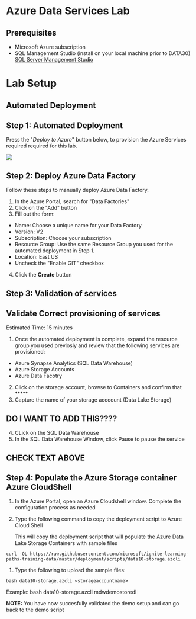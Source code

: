 # Azure Data Services Lab

## Prerequisites

- Microsoft Azure subscription
- SQL Management Studio (install on your local machine prior to DATA30) 
  [SQL Server Management Studio](https://docs.microsoft.com/sql/ssms/download-sql-server-management-studio-ssms?view=sql-server-2017) 


# Lab Setup

## Automated Deployment


## Step 1: Automated Deployment

Press the "*Deploy to Azure*" button below, to provision the Azure Services required required for this lab.

<a href="https://portal.azure.com/#create/Microsoft.Template/uri/https%3A%2F%2Fraw.githubusercontent.com%2Fmicrosoft%2FAzureTrailblazerAcademy%2Fmaster%2Fmonth2%2Fscripts%2Flab2_data_deployment.json" target="_blank"><img src="https://azuredeploy.net/deploybutton.png"/></a>

## Step 2: Deploy Azure Data Factory

Follow these steps to manually deploy Azure Data Factory.

1. In the Azure Portal, search for "Data Factories"
2. Click on the "Add" button
3. Fill out the form:
- Name: Choose a unique name for your Data Factory
- Version: V2
- Subscription: Choose your subscription
- Resource Group: Use the same Resource Group you used for the automated deployment in Step 1.
- Location: East US
- Uncheck the "Enable GIT" checkbox
4. Click the **Create** button


## Step 3: Validation of services

## Validate Correct provisioning of services

Estimated Time: 15 minutes
 
1. Once the automated deployment is complete, expand the resource group you used previosly and review that the following services are provisioned:

- Azure Synapse Analytics (SQL Data Warehouse)
- Azure Storage Accounts
- Azure Data Facotry

2. Click on the storage account, browse to Containers and confirm that *****
3. Capture the name of your storage acccount (Data Lake Storage)

## DO I WANT TO ADD THIS????
4. CLick on the SQL Data Warehouse
1. In the SQL Data Warehouse Window, click Pause to pause the service

## CHECK TEXT ABOVE


## Step 4: Populate the Azure Storage container Azure CloudShell

1. In the Azure Portal, open an Azure Cloudshell window.
   Complete the configuration process as needed

1. Type the following command to copy the deployment script to Azure Cloud Shell

   This will copy the deployment script that will populate the Azure Data Lake Storage Containers with sample files

```
curl -OL https://raw.githubusercontent.com/microsoft/ignite-learning-paths-training-data/master/deployment/scripts/data10-storage.azcli
```
1. Type the following to upload the sample files:

```
bash data10-storage.azcli <storageaccountname>
```
Example: bash data10-storage.azcli mdwdemostoredl

**NOTE:** You have now succesfully validated the demo setup and can go back to the demo script
